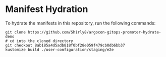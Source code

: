 # Manifest Hydration

To hydrate the manifests in this repository, run the following commands:

```shell
git clone https://github.com/Shirly8/argocon-gitops-promoter-hydrate-demo
# cd into the cloned directory
git checkout 8ab185a4d5adb818f0bf28e059f479cb0db6bb37
kustomize build ./user-configuration/staging/e2e
```
